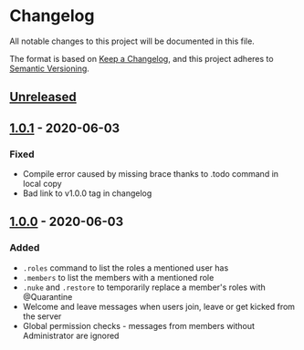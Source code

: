 # Changelog

All notable changes to this project will be documented in this file.

The format is based on [Keep a Changelog](https://keepachangelog.com/en/1.0.0/),
and this project adheres to [Semantic Versioning](https://semver.org/spec/v2.0.0.html).


## [Unreleased]


## [1.0.1] - 2020-06-03
### Fixed
* Compile error caused by missing brace thanks to .todo command in local copy
* Bad link to v1.0.0 tag in changelog


## [1.0.0] - 2020-06-03
### Added
* `.roles` command to list the roles a mentioned user has
* `.members` to list the members with a mentioned role
* `.nuke` and `.restore` to temporarily replace a member's roles with @Quarantine
* Welcome and leave messages when users join, leave or get kicked from the server
* Global permission checks - messages from members without Administrator are ignored


[Unreleased]: https://github.com/dshoreman/smegbot/compare/v1.0.1...develop
[1.0.1]: https://github.com/dshoreman/smegbot/compare/v1.0.0...v1.0.1
[1.0.0]: https://github.com/dshoreman/smegbot/releases/tag/v1.0.0
